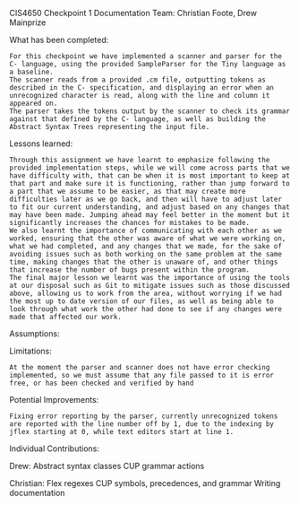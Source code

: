 CIS4650 Checkpoint 1 Documentation
Team: Christian Foote, Drew Mainprize


What has been completed:

	For this checkpoint we have implemented a scanner and parser for the C- language, using the provided SampleParser for the Tiny language as a baseline. 
	The scanner reads from a provided .cm file, outputting tokens as described in the C- specification, and displaying an error when an unrecognized character is read, along with the line and column it appeared on.
	The parser takes the tokens output by the scanner to check its grammar against that defined by the C- language, as well as building the Abstract Syntax Trees representing the input file.

Lessons learned:

	Through this assignment we have learnt to emphasize following the provided implementation steps, while we will come across parts that we have difficulty with, that can be when it is most important to keep at that part and make sure it is functioning, rather than jump forward to a part that we assume to be easier, as that may create more difficulties later as we go back, and then will have to adjust later to fit our current understanding, and adjust based on any changes that may have been made. Jumping ahead may feel better in the moment but it significantly increases the chances for mistakes to be made. 
	We also learnt the importance of communicating with each other as we worked, ensuring that the other was aware of what we were working on, what we had completed, and any changes that we made, for the sake of avoiding issues such as both working on the same problem at the same time, making changes that the other is unaware of, and other things that increase the number of bugs present within the program.
	The final major lesson we learnt was the importance of using the tools at our disposal such as Git to mitigate issues such as those discussed above, allowing us to work from the area, without worrying if we had the most up to date version of our files, as well as being able to look through what work the other had done to see if any changes were made that affected our work.

Assumptions:


Limitations:

	At the moment the parser and scanner does not have error checking implemented, so we must assume that any file passed to it is error free, or has been checked and verified by hand

Potential Improvements:

	Fixing error reporting by the parser, currently unrecognized tokens are reported with the line number off by 1, due to the indexing by jflex starting at 0, while text editors start at line 1.

Individual Contributions:

Drew:
Abstract syntax classes
CUP grammar actions

Christian:
Flex regexes
CUP symbols, precedences, and grammar
Writing documentation
